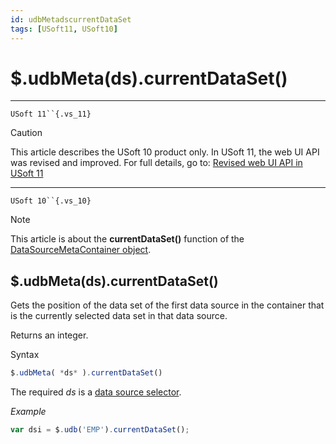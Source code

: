 ```yaml
---
id: udbMetadscurrentDataSet
tags: [USoft11, USoft10]
---
```

# $.udbMeta(ds).currentDataSet()



----

`USoft 11``{.vs_11}`

> [!CAUTION]
> This article describes the USoft 10 product only.
> In USoft 11, the web UI API was revised and improved. For full details, go to:
> [Revised web UI API in USoft 11](/docs/Web_and_app_UIs/UDB_udb/Revised_web_UI_API_in_USoft_11.md)

----

`USoft 10``{.vs_10}`

> [!NOTE]
> This article is about the **currentDataSet()** function of the [DataSourceMetaContainer object](/docs/Web_and_app_UIs/UDB_DataSourceMetaContainer).

## **$.udbMeta(ds).currentDataSet()**

Gets the position of the data set of the first data source in the container that is the currently selected data set in that data source.

Returns an integer.

Syntax

```js
$.udbMeta( *ds* ).currentDataSet()
```

The required *ds* is a [data source selector](/docs/Web_and_app_UIs/UDB_DataSourceMetaContainer/UDB_DataSourceMetaContainer_object.md).

*Example*

```js
var dsi = $.udb('EMP').currentDataSet();
```

 